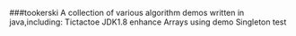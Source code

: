 ###tookerski
A collection of various algorithm demos written in java,including:
Tictactoe
JDK1.8 enhance Arrays using demo
Singleton test

